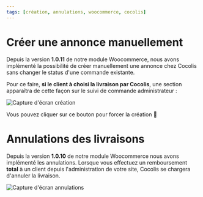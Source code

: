 ```yaml
---
tags: [création, annulations, woocommerce, cocolis]
---
```


# Créer une annonce manuellement

Depuis la version **1.0.11** de notre module Woocommerce, nous avons implémenté la possibilité de créer manuellement une annonce chez Cocolis sans changer le status d'une commande existante.

Pour ce faire, **si le client à choisi la livraison par Cocolis**, une section apparaîtra de cette façon sur le suivi de commande administrateur :

![Capture d'écran création](https://res.cloudinary.com/cocolis-prod/image/upload/v1633085081/Documentation/woocommerce/create%20ride%20manually.png)

Vous pouvez cliquer sur ce bouton pour forcer la création 🙂

# Annulations des livraisons

Depuis la version **1.0.10** de notre module Woocommerce nous avons implémenté les annulations.
Lorsque vous effectuez un remboursement **total** à un client depuis l'administration de votre site, Cocolis se chargera d'annuler la livraison.

![Capture d'écran annulations](https://res.cloudinary.com/cocolis-prod/image/upload/v1632331499/Documentation/woocommerce/refund_woocommerce.png)
